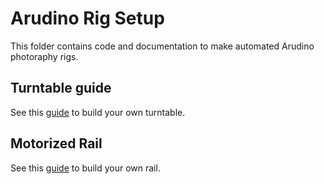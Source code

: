 # Arudino Rig Setup

This folder contains code and documentation to make automated Arudino photoraphy rigs.

## Turntable guide
See this [guide](turntable.md) to build your own turntable.

## Motorized Rail
See this [guide](rig.md) to build your own rail.
